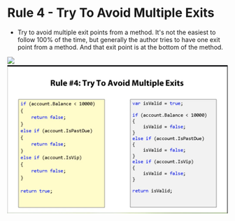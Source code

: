 # Rule 4 - Try To Avoid Multiple Exits

* Try to avoid multiple exit points from a method. It's not the easiest to follow 100% of the time, but generally the author tries to have one exit point from a method. And that exit point is at the bottom of the method.

![](D:\src\Personal\csharp-programming-paradigms\5_crafting-csharp-code\11_rule-4.png)
![](https://github.com/anelguel/csharp-programming-paradigms/blob/main/5_crafting-csharp-code/11_rule-4.png)